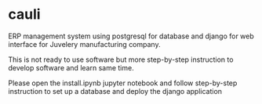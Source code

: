 # cauli
ERP management system using postgresql for database and django for web interface for Juvelery manufacturing company.

This is not ready to use software but more step-by-step instruction to develop software and learn same time.

Please open the install.ipynb jupyter notebook and follow step-by-step instruction to set up a database and deploy the django application

